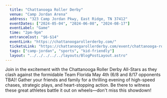```yaml
---
  title: "Chattanooga Roller Derby"
  venue: "Camp Jordan Arena"
  address: "323 Camp Jordan Pkwy, East Ridge, TN 37412"
  eventDates: ["2024-05-04", "2024-06-08", "2024-08-17"]
  eventLabel: "Game"
  time: "2pm-9pm"
  entranceCost: "$6-$14"
  eventLink: "https://chattanoogarollerderby.com/"
  ticketsLink: "https://chattanoogarollerderby.com/event/chattanooga-roller-derby-home/"
  tags: ["camp-jordan", "sports", "kid-friendly"]
  layout: "../../../../../layouts/BlogPostLayout.astro"
---
```


Join in the excitement with the Chattanooga Roller Derby All-Stars as they clash against the formidable Team Florida May 4th (6/8 and 8/17 opponents TBA)! Gather your friends and family for a thrilling evening of high-speed chases, strategic plays, and heart-stopping action. Be there to witness these great athletes battle it out on wheels—don't miss this showdown! 
